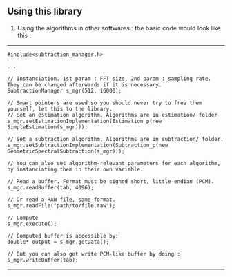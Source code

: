 Using this library
------------------

1. Using the algorithms in other softwares : the basic code would look like this : 

-----
	#include<subtraction_manager.h>

	...

	// Instanciation. 1st param : FFT size, 2nd param : sampling rate. They can be changed afterwards if it is necessary.
	SubtractionManager s_mgr(512, 16000);
	
	// Smart pointers are used so you should never try to free them yourself, let this to the library.
	// Set an estimation algorithm. Algorithms are in estimation/ folder
	s_mgr.setEstimationImplementation(Estimation_p(new SimpleEstimation(s_mgr)));
	
	// Set a subtraction algorithm. Algorithms are in subtraction/ folder.
	s_mgr.setSubtractionImplementation(Subtraction_p(new GeometricSpectralSubtraction(s_mgr)));
	
	// You can also set algorithm-relevant parameters for each algorithm, by instanciating them in their own variable.
 
	// Read a buffer. Format must be signed short, little-endian (PCM).	
	s_mgr.readBuffer(tab, 4096);
	
	// Or read a RAW file, same format.
	s_mgr.readFile("path/to/file.raw");

	// Compute
	s_mgr.execute();

	// Computed buffer is accessible by:  
	double* output = s_mgr.getData();

	// But you can also get write PCM-like buffer by doing :
	s_mgr.writeBuffer(tab);


-----
